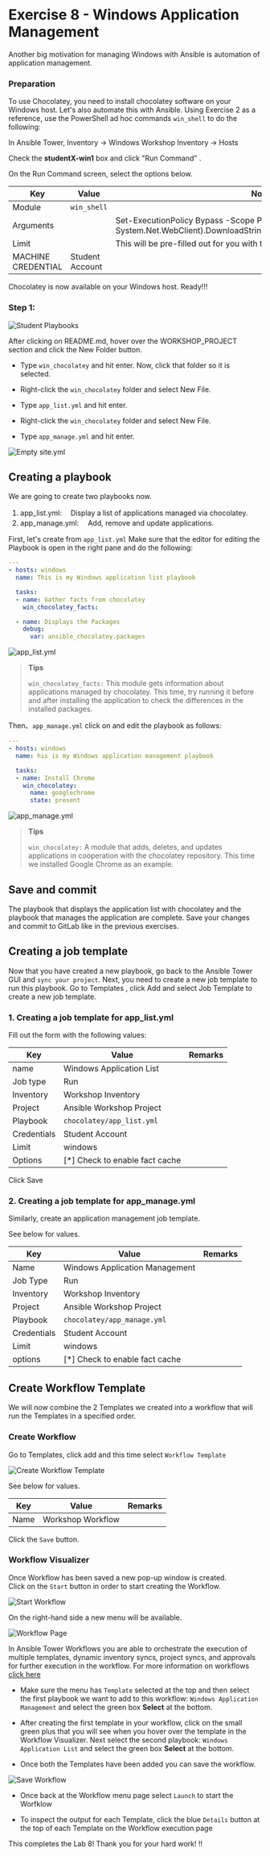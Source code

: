 # Exercise 8 - Windows Application Management  

Another big motivation for managing Windows with Ansible is automation of application management. 


### Preparation 

To use Chocolatey, you need to install chocolatey software on your Windows host. Let's also automate this with Ansible. Using Exercise 2 as a reference, use the PowerShell ad hoc commands `win_shell` to do the following:

In Ansible Tower, Inventory → Windows Workshop Inventory → Hosts

Check the **studentX-win1** box and click "Run Command" .

On the Run Command screen, select the options below.

| Key                | Value           | Note                                                            |
|--------------------|-----------------|-----------------------------------------------------------------|
| Module             | `win_shell`      |                                                                 |
| Arguments          |                 | Set-ExecutionPolicy Bypass -Scope Process -Force; iex ((New-Object System.Net.WebClient).DownloadString('https://chocolatey.org/install.ps1'))                                            |
| Limit              |                 | This will be pre-filled out for you with the hosts you selected |
| MACHINE CREDENTIAL | Student Account |                                                                 |


Chocolatey is now available on your Windows host. Ready!!!

### Step 1:

![Student Playbooks](images/8-vscode-existing-folders.ja.jpg)

After clicking on README.md, hover over the WORKSHOP_PROJECT section and click the New Folder button.

- Type `win_chocolatey` and hit enter. Now, click that folder so it is selected. 

- Right-click the `win_chocolatey` folder and select New File.

- Type `app_list.yml` and hit enter. 

- Right-click the `win_chocolatey` folder and select New File.

- Type `app_manage.yml` and hit enter.

![Empty site.yml](images/8-create-list-empty.ja.jpg)

## Creating a playbook

We are going to create two playbooks now.

1. app_list.yml:
　Display a list of applications managed via chocolatey.
2. app_manage.yml:
　Add, remove and update applications.

First, let's create from `app_list.yml`
Make sure that the editor for editing the Playbook is open in the right pane and do the following:

<!-- {% raw %} -->
```yaml
---
- hosts: windows
  name: This is my Windows application list playbook

  tasks:
  - name: Gather facts from chocolatey
    win_chocolatey_facts:

  - name: Displays the Packages
    debug:
      var: ansible_chocolatey.packages
```
<!-- {% endraw %} -->

![app_list.yml](images/8-create-list.ja.jpg)

> **Tips**
>
> `win_chocolatey_facts:` This module gets information about applications managed by chocolatey. This time, try running it before and after installing the application to check the differences in the installed packages.


Then、`app_manage.yml` click on and edit the playbook as follows:   

<!-- {% raw %} -->
```yaml
---
- hosts: windows
  name: his is my Windows application management playbook

  tasks:
  - name: Install Chrome
    win_chocolatey:
      name: googlechrome
      state: present
```
<!-- {% endraw %} -->

![app_manage.yml](images/8-create-mamage.ja.jpg)

> **Tips**
>
> `win_chocolatey:` A module that adds, deletes, and updates applications in cooperation with the chocolatey repository. This time we installed Google Chrome as an example. 

## Save and commit

The playbook that displays the application list with chocolatey and the playbook that manages the application are complete. Save your changes and commit to GitLab like in the previous exercises.  

## Creating a job template

Now that you have created a new playbook, go back to the Ansible Tower GUI and `sync your project`.
Next, you need to create a new job template to run this playbook. 
Go to Templates , click Add and select Job Template to create a new job template.

### 1. Creating a job template for app_list.yml

Fill out the form with the following values:  

| Key                | Value                      | Remarks |
|--------------------|----------------------------|------|
| name               | Windows Application List           |      |
| Job type           | Run                        |      |
| Inventory          | Workshop Inventory         |      |
| Project            | Ansible Workshop Project   |      |
| Playbook           | `chocolatey/app_list.yml`     |      |
| Credentials | Student Account            |      |
| Limit              | windows                    |      |
| Options            | 	[*] Check to enable fact cache      |      |

Click Save 

### 2. Creating a job template for app_manage.yml 

Similarly, create an application management job template.

See below for values.    

| Key                | Value                      | Remarks |
|--------------------|----------------------------|------|
| Name               | Windows Application Management |      |
| Job Type           | Run                        |      |
| Inventory          | Workshop Inventory          |      |
| Project            | Ansible Workshop Project   |      |
| Playbook           | `chocolatey/app_manage.yml`     |      |
| Credentials | Student Account            |      |
| Limit              | windows                    |      |
| options            | [*] Check to enable fact cache     |      |


## Create Workflow Template

We will now combine the 2 Templates we created into a workflow that will run the Templates in a specified order.

### Create Workflow 

Go to Templates, click add and this time select `Workflow Template`

![Create Workflow Template](images/8-add_workflow.png)

See below for values. 

| Key                | Value                      | Remarks |
|--------------------|----------------------------|------|
| Name          | Workshop Workflow          |      |

Click the `Save` button.  

### Workflow Visualizer

Once Workflow has been saved a new pop-up window is created.  
Click on the `Start` button in order to start creating the Workflow.

![Start Workflow](images/8-workflow-start.png)

On the right-hand side a new menu will be available.  

![ Workflow Page ](images/8-workflow_menu.png)

In Ansible Tower Workflows you are able to orchestrate the execution of multiple templates, dynamic inventory syncs, project syncs, and approvals for further execution in the workflow.  For more information on workflows [click
  here](https://docs.ansible.com/ansible-tower/latest/html/userguide/workflows.html)

- Make sure the menu has `Template` selected at the top and then select the first playbook we want to add to this workflow: `Windows Application Management` and select the green box **Select** at the bottom.  

- After creating the first template in your workflow, click on the small green plus that you will see when you hover over the template in the Workflow Visualizer.  Next select the second playbook: `Windows Application List` and select the green box **Select** at the bottom.

- Once both the Templates have been added you can save the workflow. 

![ Save Workflow ](images/8-save_workflow.png)

- Once back at the Workflow menu page select `Launch` to start the Worfklow

- To inspect the output for each Template, click the blue `Details` button at the top of each Template on the Workflow execution page


This completes the Lab 8! Thank you for your hard work! !!

